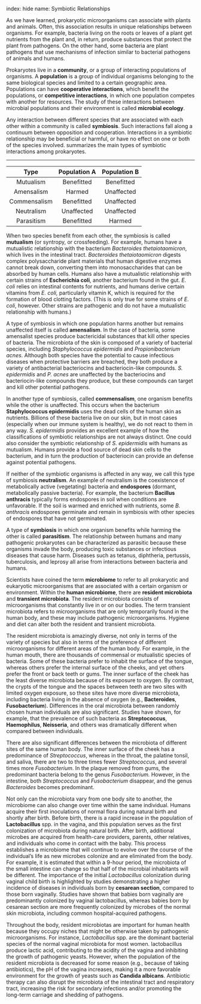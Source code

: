 index: hide
name: Symbiotic Relationships

As we have learned, prokaryotic microorganisms can associate with plants and animals. Often, this association results in unique relationships between organisms. For example, bacteria living on the roots or leaves of a plant get nutrients from the plant and, in return, produce substances that protect the plant from pathogens. On the other hand, some bacteria are plant pathogens that use mechanisms of infection similar to bacterial pathogens of animals and humans.

Prokaryotes live in a  **community**, or a group of interacting populations of organisms. A  **population** is a group of individual organisms belonging to the same biological species and limited to a certain geographic area. Populations can have  **cooperative interactions**, which benefit the populations, or  **competitive interactions**, in which one population competes with another for resources. The study of these interactions between microbial populations and their environment is called  **microbial ecology**.

Any interaction between different species that are associated with each other within a community is called  **symbiosis**. Such interactions fall along a continuum between opposition and cooperation. Interactions in a symbiotic relationship may be beneficial or harmful, or have no effect on one or both of the species involved.  summarizes the main types of symbiotic interactions among prokaryotes.


****

| Type | Population A | Population B |
|:-:|:-:|:-:|
| Mutualism | Benefitted | Benefitted |
| Amensalism | Harmed | Unaffected |
| Commensalism | Benefitted | Unaffected |
| Neutralism | Unaffected | Unaffected |
| Parasitism | Benefitted | Harmed |
    

When two species benefit from each other, the symbiosis is called  **mutualism** (or syntropy, or crossfeeding). For example, humans have a mutualistic relationship with the bacterium  *Bacteroides thetaiotaomicron*, which lives in the intestinal tract.  *Bacteroides thetaiotaomicron* digests complex polysaccharide plant materials that human digestive enzymes cannot break down, converting them into monosaccharides that can be absorbed by human cells. Humans also have a mutualistic relationship with certain strains of  **Escherichia coli**, another bacterium found in the gut.  *E. coli* relies on intestinal contents for nutrients, and humans derive certain vitamins from  *E. coli,* particularly vitamin K, which is required for the formation of blood clotting factors. (This is only true for some strains of  *E. coli*, however. Other strains are pathogenic and do not have a mutualistic relationship with humans.)

A type of symbiosis in which one population harms another but remains unaffected itself is called  **amensalism**. In the case of bacteria, some amensalist species produce bactericidal substances that kill other species of bacteria. The microbiota of the skin is composed of a variety of bacterial species, including  *Staphylococcus epidermidis* and  *Propionibacterium acnes*. Although both species have the potential to cause infectious diseases when protective barriers are breached, they both produce a variety of antibacterial bacteriocins and bacteriocin-like compounds.  *S. epidermidis* and  *P. acnes* are unaffected by the bacteriocins and bacteriocin-like compounds they produce, but these compounds can target and kill other potential pathogens.

In another type of symbiosis, called  **commensalism**, one organism benefits while the other is unaffected. This occurs when the bacterium  **Staphylococcus epidermidis** uses the dead cells of the human skin as nutrients. Billions of these bacteria live on our skin, but in most cases (especially when our immune system is healthy), we do not react to them in any way.  *S. epidermidis* provides an excellent example of how the classifications of symbiotic relationships are not always distinct. One could also consider the symbiotic relationship of  *S. epidermidis* with humans as mutualism. Humans provide a food source of dead skin cells to the bacterium, and in turn the production of bacteriocin can provide an defense against potential pathogens.

If neither of the symbiotic organisms is affected in any way, we call this type of symbiosis  **neutralism**. An example of neutralism is the coexistence of metabolically active (vegetating) bacteria and  **endospores** (dormant, metabolically passive bacteria). For example, the bacterium  **Bacillus anthracis** typically forms endospores in soil when conditions are unfavorable. If the soil is warmed and enriched with nutrients, some  *B. anthracis* endospores germinate and remain in symbiosis with other species of endospores that have not germinated.

A type of  **symbiosis** in which one organism benefits while harming the other is called  **parasitism**. The relationship between humans and many pathogenic prokaryotes can be characterized as parasitic because these organisms invade the body, producing toxic substances or infectious diseases that cause harm. Diseases such as tetanus, diphtheria, pertussis, tuberculosis, and leprosy all arise from interactions between bacteria and humans.

Scientists have coined the term  **microbiome** to refer to all prokaryotic and eukaryotic microorganisms that are associated with a certain organism or environment. Within the  **human microbiome**, there are  **resident microbiota** and  **transient microbiota**. The resident microbiota consists of microorganisms that constantly live in or on our bodies. The term transient microbiota refers to microorganisms that are only temporarily found in the human body, and these may include pathogenic microorganisms. Hygiene and diet can alter both the resident and transient microbiota.

The resident microbiota is amazingly diverse, not only in terms of the variety of species but also in terms of the preference of different microorganisms for different areas of the human body. For example, in the human mouth, there are thousands of commensal or mutualistic species of bacteria. Some of these bacteria prefer to inhabit the surface of the tongue, whereas others prefer the internal surface of the cheeks, and yet others prefer the front or back teeth or gums. The inner surface of the cheek has the least diverse microbiota because of its exposure to oxygen. By contrast, the crypts of the tongue and the spaces between teeth are two sites with limited oxygen exposure, so these sites have more diverse microbiota, including bacteria living in the absence of oxygen (e.g.,  **Bacteroides**,  **Fusobacterium**). Differences in the oral microbiota between randomly chosen human individuals are also significant. Studies have shown, for example, that the prevalence of such bacteria as  **Streptococcus**,  **Haemophilus**,  **Neisseria**, and others was dramatically different when compared between individuals.

There are also significant differences between the microbiota of different sites of the same human body. The inner surface of the cheek has a predominance of  *Streptococcus*, whereas in the throat, the palatine tonsil, and saliva, there are two to three times fewer  *Streptococcus*, and several times more  *Fusobacterium*. In the plaque removed from gums, the predominant bacteria belong to the genus  *Fusobacterium.* However, in the intestine, both  *Streptococcus* and  *Fusobacterium* disappear, and the genus  *Bacteroides* becomes predominant.

Not only can the microbiota vary from one body site to another, the microbiome can also change over time within the same individual. Humans acquire their first inoculations of normal flora during natural birth and shortly after birth. Before birth, there is a rapid increase in the population of  **Lactobacillus** spp. in the vagina, and this population serves as the first colonization of microbiota during natural birth. After birth, additional microbes are acquired from health-care providers, parents, other relatives, and individuals who come in contact with the baby. This process establishes a microbiome that will continue to evolve over the course of the individual’s life as new microbes colonize and are eliminated from the body. For example, it is estimated that within a 9-hour period, the microbiota of the small intestine can change so that half of the microbial inhabitants will be different. The importance of the initial  *Lactobacillus* colonization during vaginal child birth is highlighted by studies demonstrating a higher incidence of diseases in individuals born by  **cesarean section**, compared to those born vaginally. Studies have shown that babies born vaginally are predominantly colonized by vaginal lactobacillus, whereas babies born by cesarean section are more frequently colonized by microbes of the normal skin microbiota, including common hospital-acquired pathogens.

Throughout the body, resident microbiotas are important for human health because they occupy niches that might be otherwise taken by pathogenic microorganisms. For instance,  *Lactobacillus* spp. are the dominant bacterial species of the normal vaginal microbiota for most women. lactobacillus produce lactic acid, contributing to the acidity of the vagina and inhibiting the growth of pathogenic yeasts. However, when the population of the resident microbiota is decreased for some reason (e.g., because of taking antibiotics), the pH of the vagina increases, making it a more favorable environment for the growth of yeasts such as  **Candida albicans**. Antibiotic therapy can also disrupt the microbiota of the intestinal tract and respiratory tract, increasing the risk for secondary infections and/or promoting the long-term carriage and shedding of pathogens.
